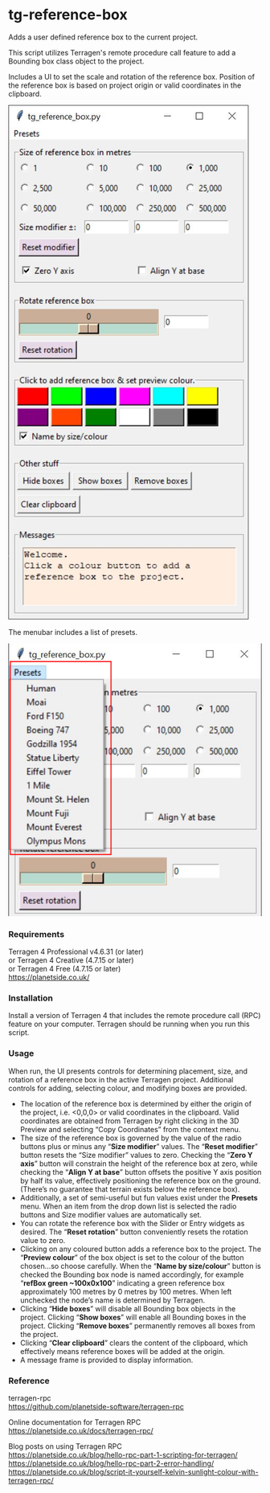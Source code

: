 # tg-reference-box
Adds a user defined reference box to the current project.

This script utilizes Terragen's remote procedure call feature to add a Bounding box class object to the project.

Includes a UI to set the scale and rotation of the reference box.  Position of the reference box is based on project origin or valid coordinates in the clipboard.

![tg_reference_box.py GUI](images/tg_reference_box_GUI.jpg)

The menubar includes a list of presets.

![Presets](images/tg_reference_box_presets.jpg)

### Requirements <br>
Terragen 4 Professional v4.6.31 (or later) <br>
or Terragen 4 Creative (4.7.15 or later) <br>
or Terragen 4 Free (4.7.15 or later) <br>
https://planetside.co.uk/

### Installation 
Install a version of Terragen 4 that includes the remote procedure call (RPC) feature on your computer.  Terragen should be running when you run this script.

### Usage
When run, the UI presents controls for determining placement, size, and rotation of a reference box in the active Terragen project.  Additional controls for adding, selecting colour, and modifying boxes are provided.
<ul>
<li>
The location of the reference box is determined by either the origin of the project, i.e. <0,0,0> or valid coordinates in the clipboard.  Valid coordinates are obtained from Terragen by right clicking in the 3D Preview and selecting “Copy Coordinates” from the context menu. </li>
<li>
The size of the reference box is governed by the value of the radio buttons plus or minus any “<b>Size modifier</b>” values.  The “<b>Reset modifier</b>” button resets the “Size modifier” values to zero.  Checking the “<b>Zero Y axis</b>” button will constrain the height of the reference box at zero, while checking the “<b>Align Y at base</b>” button offsets the positive Y axis position by half its value, effectively positioning the reference box on the ground. (There’s no guarantee that terrain exists below the reference box). </li>
<li>
Additionally, a set of semi-useful but fun values exist under the <b>Presets</b> menu.  When an item from the drop down list is selected the radio buttons and Size modifier values are automatically set. </li>
<li>
You can rotate the reference box with the Slider or Entry widgets as desired.  The “<b>Reset rotation</b>” button conveniently resets the rotation value to zero. </li>
<li>
Clicking on any coloured button adds a reference box to the project.  The “<b>Preview colour</b>” of the box object is set to the colour of the button chosen…so choose carefully.  When the “<b>Name by size/colour</b>” button is checked the Bounding box node is named accordingly, for example “<b>refBox green ~100x0x100</b>” indicating a green reference box approximately 100 metres by 0 metres by 100 metres. When left unchecked the node’s name is determined by Terragen. </li>
<li>
Clicking “<b>Hide boxes</b>” will disable all Bounding box objects in the project.  Clicking “<b>Show boxes</b>” will enable all Bounding boxes in the project.  Clicking “<b>Remove boxes</b>” permanently removes all boxes from the project. </li>
<li>
Clicking “<b>Clear clipboard</b>” clears the content of the clipboard, which effectively means reference boxes will be added at the origin. </li>
<li>
A message frame is provided to display information. </li>
</ul>

### Reference
terragen-rpc <br>
https://github.com/planetside-software/terragen-rpc <br>

Online documentation for Terragen RPC <br>
https://planetside.co.uk/docs/terragen-rpc/ <br>

Blog posts on using Terragen RPC <br>
https://planetside.co.uk/blog/hello-rpc-part-1-scripting-for-terragen/ <br>
https://planetside.co.uk/blog/hello-rpc-part-2-error-handling/ <br>
https://planetside.co.uk/blog/script-it-yourself-kelvin-sunlight-colour-with-terragen-rpc/ <br>

